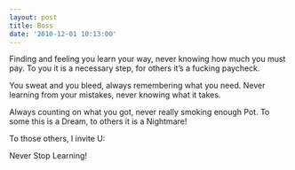 ```yaml
---
layout: post
title: Boss
date: '2010-12-01 10:13:00'
---
```


Finding and feeling you learn your way,
never knowing how much you must pay.
To you it is a necessary step,
for others it’s a fucking paycheck.

You sweat and you bleed,
always remembering what you need.
Never learning from your mistakes,
never knowing what it takes.

Always counting on what you got,
never really smoking enough Pot.
To some this is a Dream,
to others it is a Nightmare!

To those others, I invite U:

Never Stop Learning!
